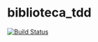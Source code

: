 # biblioteca_tdd

[![Build Status](https://travis-ci.com/LuisEGR/biblioteca_tdd.svg?token=akpzpzvQ2pdKfMYRzfGn&branch=master)](https://travis-ci.com/LuisEGR/biblioteca_tdd)
